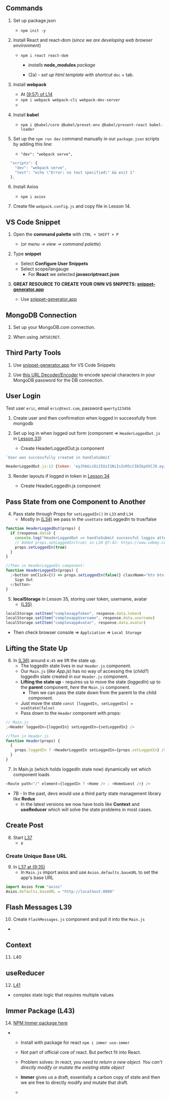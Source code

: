## Commands

1. Set up package.json

   - `npm init -y`

2. Install React and react-dom (_since we are developing web browser environment_)

   - `npm i react react-dom`

     - _installs_ **node_modules** _package_

     - (2a) - _set up html template with shortcut_ `doc` + tab.

3. Install **webpack**

   - At [(9:57) of L14](https://www.udemy.com/course/react-for-the-rest-of-us/learn/lecture/18034817#overview)
   - `npm i webpack webpack-cli webpack-dev-server`
   -

4. Install **babel**

   - `npm i @babel/core @babel/preset-env @babel/present-react babel-loader`

5. Set up the `npm run dev` command manually in our `package.json` scripts by adding this line:

   - `"dev": "webpack serve",`

```js
  "scripts": {
    "dev": "webpack serve",
    "test": "echo \"Error: no test specified\" && exit 1"
  },

```

6. Install Axios

   - `npm i axios`

7. Create file `webpack.config.js` and copy file in Lesson 14.

## VS Code Snippet

1. Open the **command palette** with `CTRL + SHIFT + P`

   - (_or menu -> view -> command palette_)

2. Type **snippet**

   - Select **Configure User Snippets**
   - Select scope/langauge
     - For **React** we selected **javascriptreact.json**

3. **GREAT RESOURCE TO CREATE YOUR OWN VS SNIPPETS: [snippet-generator.app](https://snippet-generator.app/)**
   - Use [snippet-generator.app](https://snippet-generator.app/)

## MongoDB Connection

1. Set up your MongoDB.com connection.

2. When using `JWTSECRET`.

## Third Party Tools

1. Use [snippet-generator.app](https://snippet-generator.app/) for VS Code Snippets

2. Use [this URL Decoder/Encoder](https://meyerweb.com/eric/tools/dencoder/) to encode special characters in your MongoDB password for the DB connection.

## User Login

Test user `eric`, email `eric@test.com`, password `qwerty123456`

1. Create user and then confirmation when logged in successfully from mongodb

2. Set up log in when logged out form (component => `HeaderLoggedOut.js` in [Lesson 33](https://www.udemy.com/course/react-for-the-rest-of-us/learn/lecture/18231522#overview))
   - Create HeaderLoggedOut.js component

```js
`User was successfully created in handleSubmit`

HeaderLoggedOut.js:13 {token: 'eyJhbGciOiJIUzI1NiIsInR5cCI6IkpXVCJ9.eyJfaWQiOiI2N…A2Nn0.Ie4HmTpHgwjmXEsQkr_2NbrqqfQ7FRZI7pELQXSfvfU', username: 'eric', avatar: 'https://gravatar.com/avatar/a1e03e3cc4a528961999d7ee856481e1?s=128'}

```

3. Render layouts if logged in token in [Lesson 34](https://www.udemy.com/course/react-for-the-rest-of-us/learn/lecture/18241572#overview)

   - Create HeaderLoggedIn.js component

## Pass State from one Component to Another

4. Pass state through Props for `setLoggedIn()` in `L33` and `L34`
   - Mostly in [(L34)](https://www.udemy.com/course/react-for-the-rest-of-us/learn/lecture/18241572#overview) we pass in the `useState` setLoggedIn to true/false

```js
function HeaderLoggedOut(props) {
  if (response.data) {
    console.log("HeaderLoggedOut => handleSubmit successful loggin attempt returned: ", response.data)
    // Added props.setLoggedIn(true) in L34 @7:42: https://www.udemy.com/course/react-for-the-rest-of-us/learn/lecture/18241572#overview
    props.setLoggedIn(true)
  }
}
```

```js
//Then in HeaderLoggedIn component:
function HeaderLoggedIn(props) {
  ;<button onClick={() => props.setLoggedIn(false)} className="btn btn-sm btn-secondary">
    Sign Out
  </button>
}
```

5. **localStorage** in Lesson 35, storing user token, username, avatar
   - [(L35)](https://www.udemy.com/course/react-for-the-rest-of-us/learn/lecture/18254880#overview)

```js
localStorage.setItem("complexappToken", response.data.token)
localStorage.setItem("complexappUsername", response.data.username)
localStorage.setItem("complexappAvatar", response.data.avatar)
```

- Then check browser console => `Applciation` => `Local Storage`

## Lifting the State Up

6. In [(L36)](https://www.udemy.com/course/react-for-the-rest-of-us/learn/lecture/18264826#overview) around `4:45` we lift the state up.
   - The loggedIn state lives in our `Header.js` component.
   - Our `Main.js` (_like App.js_) has no way of accessing the (_child?_) loggedIn state created in our `Header.js` component.
   - **Lifting the state up** - requires us to move the state (_loggedIn_) up to the **parent** component, _here_ the `Main.js` component.
     - Then we can pass the state down from the parent to the child component.
   - Just move the state `const [loggedIn, setLoggedIn] = useState(false)`
   - Pass down to the `Header` component with props:

```js
// Main.js
;<Header loggedIn={loggedIn} setLoggedIn={setLoggedIn} />

//Then in Header.js
function Header(props) {
  {
    props.loggedIn ? <HeaderLoggedIn setLoggedIn={props.setLoggedIn} /> : <HeaderLoggedOut setLoggedIn={props.setLoggedIn} />
  }
}
```

7. In Main.js (which holds loggedIn state now) dynamically set which component loads

```js
<Route path="/" element={loggedIn ? <Home /> : <HomeGuest />} />
```

- 7B - In the past, devs would use a third party state management library like **Redux**
  - In the latest versions we now have tools like **Context** and **useReducer** which will solve the state problems in most cases.

## Create Post

8. Start [L37](https://www.udemy.com/course/react-for-the-rest-of-us/learn/lecture/18268562#overview)
   - x

### Create Unique Base URL

9. In [L37 at (9:35)](https://www.udemy.com/course/react-for-the-rest-of-us/learn/lecture/18268562#overview)
   - In `Main.js` import axios and use `Axios.defaults.baseURL` to set the app's base URL

```js
import Axios from "axios"
Axios.defaults.baseURL = "http://localhost:8080"
```

## Flash Messages L39

10. Create `FlashMessages.js` component and pull it into the `Main.js`

-

## Context

11. L40

## useReducer

12. [L41](https://www.udemy.com/course/react-for-the-rest-of-us/learn/lecture/18391870#overview)

- complex state logic that requires multiple values

## Immer Package (L43)

14. [NPM Immer package here](https://npmjs.com/package/immer)

- - Install with package for react `npm i immer use-immer`

  - Not part of official core of react. But perfect fit into React.
  - Problem solves: _In react, you need to return a new object. You can't directly modify or mutate the existing state object_
  - **Immer** gives us a draft, essentially a carbon copy of state and then we are free to directly modify and mutate that draft.
  -
